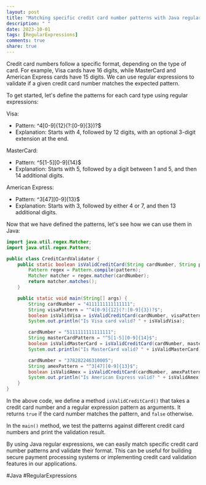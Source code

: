 ```yaml
---
layout: post
title: "Matching specific credit card number patterns with Java regular expressions"
description: " "
date: 2023-10-01
tags: [RegularExpressions]
comments: true
share: true
---
```


Credit card numbers follow a specific format, depending on the type of card. For example, Visa cards have 16 digits, while MasterCard and American Express cards have 15 digits. We can use regular expressions to validate if a given credit card number matches the expected pattern.

To get started, let's define the patterns for each card type using regular expressions:

Visa:
- Pattern: ^4[0-9]{12}(?:[0-9]{3})?$
- Explanation: Starts with 4, followed by 12 digits, with an optional 3-digit extension at the end.

MasterCard:
- Pattern: ^5[1-5][0-9]{14}$
- Explanation: Starts with 5, followed by a digit between 1 and 5, and then 14 additional digits.

American Express:
- Pattern: ^3[47][0-9]{13}$
- Explanation: Starts with 3, followed by either 4 or 7, and then 13 additional digits.

Now that we have defined the patterns, let's see how we can use them in Java:

```java
import java.util.regex.Matcher;
import java.util.regex.Pattern;

public class CreditCardValidator {
    public static boolean isValidCreditCard(String cardNumber, String pattern) {
        Pattern regex = Pattern.compile(pattern);
        Matcher matcher = regex.matcher(cardNumber);
        return matcher.matches();
    }

    public static void main(String[] args) {
        String cardNumber = "4111111111111111";
        String visaPattern = "^4[0-9]{12}(?:[0-9]{3})?$";
        boolean isValidVisa = isValidCreditCard(cardNumber, visaPattern);
        System.out.println("Is Visa card valid? " + isValidVisa);

        cardNumber = "5111111111111111";
        String masterCardPattern = "^5[1-5][0-9]{14}$";
        boolean isValidMasterCard = isValidCreditCard(cardNumber, masterCardPattern);
        System.out.println("Is MasterCard valid? " + isValidMasterCard);

        cardNumber = "378282246310005";
        String amexPattern = "^3[47][0-9]{13}$";
        boolean isValidAmex = isValidCreditCard(cardNumber, amexPattern);
        System.out.println("Is American Express valid? " + isValidAmex);
    }
}
```

In the above code, we define a method `isValidCreditCard()` that takes a credit card number and a regular expression pattern as arguments. It returns `true` if the card number matches the pattern, and `false` otherwise.

In the `main()` method, we test the patterns against different credit card numbers and print the validation result.

By using Java regular expressions, we can easily match specific credit card number patterns and validate their format. This can be useful for building secure payment processing systems or implementing credit card validation features in our applications.

#Java #RegularExpressions